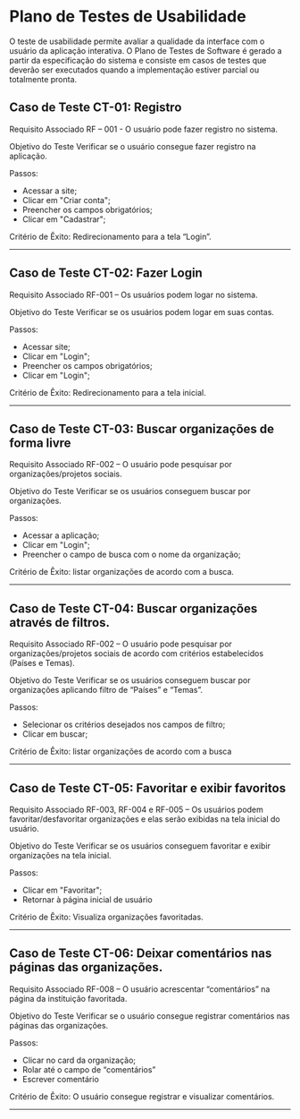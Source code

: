 # Plano de Testes de Usabilidade

O teste de usabilidade permite avaliar a qualidade da interface com o usuário da aplicação interativa. O Plano de Testes de Software é gerado a partir da especificação do sistema e consiste em casos de testes que deverão ser executados quando a implementação estiver parcial ou totalmente pronta.

## Caso de Teste CT-01: Registro 

Requisito Associado RF – 001 - O usuário pode fazer registro no sistema.

Objetivo do Teste Verificar se o usuário consegue fazer registro na aplicação. 

Passos:

-	Acessar a site;
-	Clicar em "Criar conta";
-	Preencher os campos obrigatórios;
-	Clicar em "Cadastrar";
  
Critério de Êxito: Redirecionamento para a tela “Login”.
____________________________________________________________________________________________________________________________________________________________________________


## Caso de Teste CT-02: Fazer Login 

Requisito Associado RF-001 – Os usuários podem logar no sistema.

Objetivo do Teste Verificar se os usuários podem logar em suas contas. 

Passos:

- Acessar site;
- Clicar em "Login";
- Preencher os campos obrigatórios;
- Clicar em "Login";
  
Critério de Êxito: Redirecionamento para a tela inicial.
____________________________________________________________________________________________________________________________________________________________________________


## Caso de Teste CT-03: Buscar organizações de forma livre

Requisito Associado RF-002 – O usuário pode pesquisar por organizações/projetos sociais.

Objetivo do Teste Verificar se os usuários conseguem buscar por organizações.

Passos:

-	Acessar a aplicação;
-	Clicar em "Login";
-	Preencher o campo de busca com o nome da organização;
  
Critério de Êxito: listar organizações de acordo com a busca.
____________________________________________________________________________________________________________________________________________________________________________


## Caso de Teste CT-04: Buscar organizações através de filtros.

Requisito Associado RF-002 – O usuário pode pesquisar por organizações/projetos sociais de acordo com critérios estabelecidos (Países e Temas).

Objetivo do Teste Verificar se os usuários conseguem buscar por organizações aplicando filtro de “Países” e “Temas”. 

Passos:

- Selecionar os critérios desejados nos campos de filtro;
-	Clicar em buscar;
  
Critério de Êxito: listar organizações de acordo com a busca
____________________________________________________________________________________________________________________________________________________________________________


## Caso de Teste CT-05: Favoritar e exibir favoritos

Requisito Associado RF-003, RF-004 e RF-005 – Os usuários podem favoritar/desfavoritar organizações e elas serão exibidas na tela inicial do usuário.

Objetivo do Teste Verificar se os usuários conseguem favoritar e exibir organizações na tela inicial.

Passos:

-	Clicar em "Favoritar";
-	Retornar à página inicial de usuário
  
 Critério de Êxito: Visualiza organizações favoritadas.
____________________________________________________________________________________________________________________________________________________________________________

 
## Caso de Teste CT-06: Deixar comentários nas páginas das organizações.

Requisito Associado RF-008 – O usuário acrescentar “comentários” na página da instituição favoritada.

Objetivo do Teste Verificar se o usuário consegue registrar comentários nas páginas das organizações.

Passos:

-	Clicar no card da organização;
-	Rolar até o campo de “comentários”
-	Escrever comentário
  
Critério de Êxito: O usuário consegue registrar e visualizar comentários.
____________________________________________________________________________________________________________________________________________________________________________
